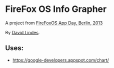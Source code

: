 # FireFox OS Info Grapher

A project from
[FireFoxOS App Day, Berlin, 2013](http://firefoxosappday-berlin.eventbrite.com/)

By [David Lindes](http://www.daveltd.com/).

## Uses:

* https://google-developers.appspot.com/chart/
